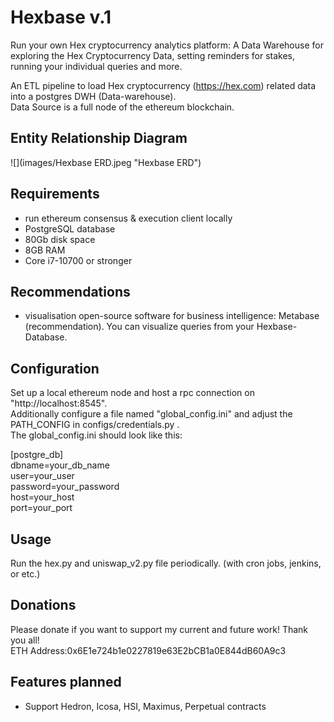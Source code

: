 # Hexbase v.1

Run your own Hex cryptocurrency analytics platform: A Data Warehouse for exploring the Hex Cryptocurrency Data,
setting reminders for stakes, running your individual queries and more.

An ETL pipeline to load Hex cryptocurrency (https://hex.com) related data into a postgres DWH (Data-warehouse).<br />
Data Source is a full node of the ethereum blockchain.

## Entity Relationship Diagram

![](images/Hexbase ERD.jpeg "Hexbase ERD")

## Requirements
- run ethereum consensus & execution client locally
- PostgreSQL database
- 80Gb disk space
- 8GB RAM
- Core i7-10700 or stronger

## Recommendations
- visualisation open-source software for business intelligence: Metabase (recommendation). You can visualize queries from your Hexbase-Database.

## Configuration
Set up a local ethereum node and host a rpc connection on "http://localhost:8545".<br /> 
Additionally configure a file named "global_config.ini" and adjust the PATH_CONFIG in configs/credentials.py .<br />
The global_config.ini should look like this:

[postgre_db]<br />
dbname=your_db_name<br />
user=your_user<br />
password=your_password<br />
host=your_host<br />
port=your_port<br />

## Usage
Run the hex.py and uniswap_v2.py file periodically. (with cron jobs, jenkins, or etc.)

## Donations
Please donate if you want to support my current and future work! Thank you all!<br />
ETH Address:0x6E1e724b1e0227819e63E2bCB1a0E844dB60A9c3

## Features planned
- Support Hedron, Icosa, HSI, Maximus, Perpetual contracts
